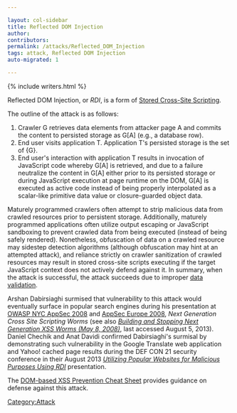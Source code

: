 ```yaml
---

layout: col-sidebar
title: Reflected DOM Injection
author: 
contributors: 
permalink: /attacks/Reflected_DOM_Injection
tags: attack, Reflected DOM Injection
auto-migrated: 1

---
```


{% include writers.html %}

Reflected DOM Injection, or *RDI*, is a form of [Stored Cross-Site
Scripting](Cross-site_scripting#Stored_and_Reflected_XSS_Attacks "wikilink").

The outline of the attack is as follows:

1.  Crawler G retrieves data elements from attacker page A and commits
    the content to persisted storage as G\[A\] (e.g., a database row).
2.  End user visits application T. Application T's persisted storage is
    the set of {G}.
3.  End user's interaction with application T results in invocation of
    JavaScript code whereby G\[A\] is retrieved, and due to a failure
    neutralize the content in G\[A\] either prior to its persisted
    storage or during JavaScript execution at page runtime on the DOM,
    G\[A\] is executed as active code instead of being properly
    interpolated as a scalar-like primitive data value or
    closure-guarded object data.

Maturely programmed crawlers often attempt to strip malicious data from
crawled resources prior to persistent storage. Additionally, maturely
programmed applications often utilize output escaping or JavaScript
sandboxing to prevent crawled data from being executed (instead of being
safely rendered). Nonetheless, obfuscation of data on a crawled resource
may sidestep detection algorithms (although obfuscation may hint at an
attempted attack), and reliance strictly on crawler sanitization of
crawled resources may result in stored cross-site scripts executing if
the target JavaScript context does not actively defend against it. In
summary, when the attack is successful, the attack succeeds due to
improper [data validation](Data_Validation "wikilink").

Arshan Dabirsiaghi surmised that vulnerability to this attack would
eventually surface in popular search engines during his presentation at
[OWASP NYC AppSec 2008](OWASP_NYC_AppSec_2008_Conference "wikilink") and
[AppSec Europe 2008](OWASP_AppSec_Europe_2008_-_Belgium "wikilink"),
*Next Generation Cross Site Scripting Worms* (see also *[Building and
Stopping Next Generation XSS Worms
(May 8, 2008)](https://www.owasp.org/images/1/1b/OWASP-AppSecEU08-Dabirsiaghi.pdf)*,
last accessed August 5, 2013). Daniel Chechik and Anat Davidi confirmed
Dabirsiaghi's surmisal by demonstrating such vulnerability in the Google
Translate web application and Yahoo\! cached page results during the DEF
CON 21 security conference in their August 2013 *[Utilizing Popular
Websites for Malicious Purposes Using
RDI](https://defcon.org/html/defcon-21/dc-21-speakers.html#Chechik)*
presentation.

The [DOM-based XSS Prevention Cheat
Sheet](https://cheatsheetseries.owasp.org/cheatsheets/DOM_based_XSS_Prevention_Cheat_Sheet.html) provides
guidance on defense against this attack.

[Category:Attack](Category:Attack "wikilink")